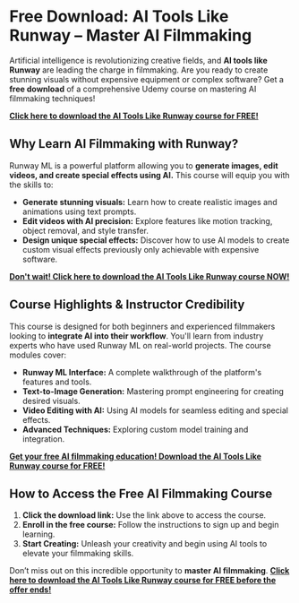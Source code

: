 # Free Download: AI Tools Like Runway – Master AI Filmmaking

Artificial intelligence is revolutionizing creative fields, and **AI tools like Runway** are leading the charge in filmmaking. Are you ready to create stunning visuals without expensive equipment or complex software? Get a **free download** of a comprehensive Udemy course on mastering AI filmmaking techniques!

[**Click here to download the AI Tools Like Runway course for FREE!**](https://udemywork.com/ai-tools-like-runway)

## Why Learn AI Filmmaking with Runway?

Runway ML is a powerful platform allowing you to **generate images, edit videos, and create special effects using AI.** This course will equip you with the skills to:

*   **Generate stunning visuals:** Learn how to create realistic images and animations using text prompts.
*   **Edit videos with AI precision:** Explore features like motion tracking, object removal, and style transfer.
*   **Design unique special effects:** Discover how to use AI models to create custom visual effects previously only achievable with expensive software.

[**Don't wait! Click here to download the AI Tools Like Runway course NOW!**](https://udemywork.com/ai-tools-like-runway)

## Course Highlights & Instructor Credibility

This course is designed for both beginners and experienced filmmakers looking to **integrate AI into their workflow**. You'll learn from industry experts who have used Runway ML on real-world projects. The course modules cover:

*   **Runway ML Interface:** A complete walkthrough of the platform's features and tools.
*   **Text-to-Image Generation:** Mastering prompt engineering for creating desired visuals.
*   **Video Editing with AI:** Using AI models for seamless editing and special effects.
*   **Advanced Techniques:** Exploring custom model training and integration.

[**Get your free AI filmmaking education! Download the AI Tools Like Runway course for FREE!**](https://udemywork.com/ai-tools-like-runway)

## How to Access the Free AI Filmmaking Course

1.  **Click the download link:** Use the link above to access the course.
2.  **Enroll in the free course:** Follow the instructions to sign up and begin learning.
3.  **Start Creating:** Unleash your creativity and begin using AI tools to elevate your filmmaking skills.

Don’t miss out on this incredible opportunity to **master AI filmmaking**. [**Click here to download the AI Tools Like Runway course for FREE before the offer ends!**](https://udemywork.com/ai-tools-like-runway)
